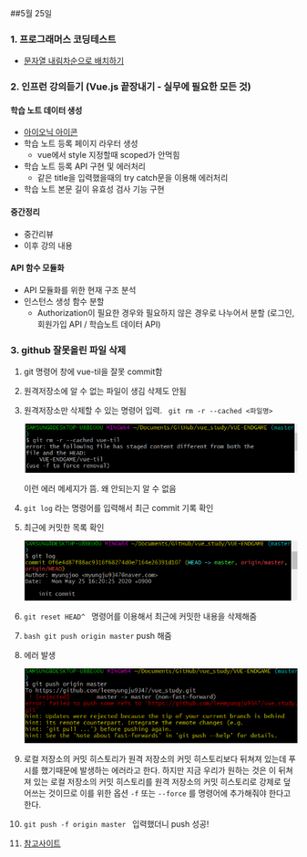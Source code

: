 ##5월 25일
### 1. 프로그래머스 코딩테스트

 - [문자열 내림차순으로 배치하기](https://github.com/leemyungju9347/Algorithm/blob/master/Level_01/%EB%AC%B8%EC%9E%90%EC%97%B4%20%EB%82%B4%EB%A6%BC%EC%B0%A8%EC%88%9C%EC%9C%BC%EB%A1%9C%20%EB%B0%B0%EC%B9%98%ED%95%98%EA%B8%B0.html)

### 2. 인프런 강의듣기 (Vue.js 끝장내기 - 실무에 필요한 모든 것)
#### 학습 노트 데이터 생성
- [아이오닉 아이콘](https://ionicons.com/usage/)
 - 학습 노트 등록 페이지 라우터 생성
	 - vue에서 style 지정할때 scoped가 안먹힘
 - 학습 노트 등록 API 구현 및 에러처리
	- 같은 title을 입력했을때의 try catch문을 이용해 에러처리
 - 학습 노트 본문 길이 유효성 검사 기능 구현
#### 중간정리
 - 중간리뷰
 - 이후 강의 내용

#### API 함수 모듈화 

 - API 모듈화를 위한 현재 구조 분석
 - 인스턴스 생성 함수 분할
	 - Authorization이 필요한 경우와 필요하지 않은 경우로 나누어서 분할 (로그인, 회원가입 API / 학습노트 데이터 API)


### 3. github 잘못올린 파일 삭제
1.  git 명령어 창에 vue-til을 잘못 commit함
2.  원격저장소에 알 수 없는 파일이 생김 삭제도 안됨
3.  원격저장소만 삭제할 수 있는 명령어 입력. 
	```  git rm -r --cached <파일명> ```
	
	<img src="../img/githuberror01.PNG">
	
	이런 에러 메세지가 뜸. 왜 안되는지 알 수 없음 
	
4. ```git log``` 라는 명령어를 입력해서 최근 commit 기록 확인
5.  최근에 커밋한 목록 확인

	<img src="../img/githuberror02.PNG">
6. ```git reset HEAD^ ``` 명령어를 이용해서 최근에 커밋한 내용을 삭제해줌
7.  ```bash git push origin master```  push 해줌 
8.  에러 발생

	<img src="../img/githuberror03.PNG">
9. 로컬 저장소의 커밋 히스토리가 원격 저장소의 커밋 히스토리보다 뒤쳐져 있는데 푸시를 했기때문에 발생하는 에러라고 한다. 하지만 지금 우리가 원하는 것은 이 뒤쳐져 있는 로컬 저장소의 커밋 히스토리를 원격 저장소의 커밋 히스토리로 강제로 덮어쓰는 것이므로 이를 위한 옵션 `-f` 또는 `--force` 를 명령어에 추가해줘야 한다고 한다.
10. ```git push -f origin master ``` 입력했더니 push 성공!
11.  [참고사이트](https://jupiny.com/2019/03/19/revert-commits-in-remote-repository/)
	
